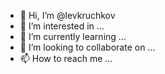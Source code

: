 - 👋 Hi, I’m @levkruchkov
- 👀 I’m interested in ...
- 🌱 I’m currently learning ...
- 💞️ I’m looking to collaborate on ...
- 📫 How to reach me ...

<!---
levkruchkov/levkruchkov is a ✨ special ✨ repository because its `README.md` (this file) appears on your GitHub profile.
You can click the Preview link to take a look at your changes.
--->
